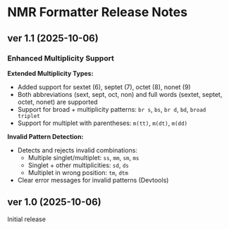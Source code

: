 # NMR Formatter Release Notes

## ver 1.1 (2025-10-06)

### Enhanced Multiplicity Support

**Extended Multiplicity Types:**
- Added support for sextet (6), septet (7), octet (8), nonet (9)
- Both abbreviations (sext, sept, oct, non) and full words (sextet, septet, octet, nonet) are supported
- Support for broad + multiplicity patterns: `br s`, `bs`, `br d`, `bd`, `broad triplet`
- Support for multiplet with parentheses: `m(tt)`, `m(dt)`, `m(dd)`

**Invalid Pattern Detection:**
- Detects and rejects invalid combinations:
  - Multiple singlet/multiplet: `ss`, `mm`, `sm`, `ms`
  - Singlet + other multiplicities: `sd`, `ds`
  - Multiplet in wrong position: `tm`, `dtm`
- Clear error messages for invalid patterns (Devtools)

## ver 1.0 (2025-10-06)
Initial release
